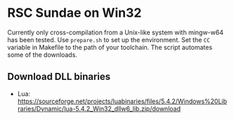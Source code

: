 RSC Sundae on Win32
===================

Currently only cross-compilation from a Unix-like system with mingw-w64 has
been tested.  Use `prepare.sh` to set up the environment.  Set the `CC`
variable in Makefile to the path of your toolchain.  The script automates
some of the downloads.

Download DLL binaries
---------------------

- Lua: https://sourceforge.net/projects/luabinaries/files/5.4.2/Windows%20Libraries/Dynamic/lua-5.4.2_Win32_dllw6_lib.zip/download
